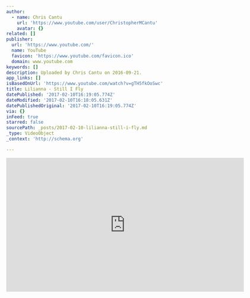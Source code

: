 ```yaml
---
author:
  - name: Chris Cantu
    url: 'https://www.youtube.com/user/ChristopherMCantu'
    avatar: {}
related: []
publisher:
  url: 'https://www.youtube.com/'
  name: YouTube
  favicon: 'https://www.youtube.com/favicon.ico'
  domain: www.youtube.com
keywords: []
description: Uploaded by Chris Cantu on 2016-09-21.
app_links: []
isBasedOnUrl: 'https://www.youtube.com/watch?v=gTH5fkOoSwc'
title: Lilianna - Still I Fly
datePublished: '2017-02-10T16:19:05.774Z'
dateModified: '2017-02-10T16:18:05.631Z'
datePublishedOriginal: '2017-02-10T16:19:05.774Z'
via: {}
inFeed: true
starred: false
sourcePath: _posts/2017-02-10-lilianna-still-i-fly.md
_type: VideoObject
_context: 'http://schema.org'

---
```

<iframe src="https://cdn.embedly.com/widgets/media.html?src=https%3A%2F%2Fwww.youtube.com%2Fembed%2FgTH5fkOoSwc%3Ffeature%3Doembed&amp;url=http%3A%2F%2Fwww.youtube.com%2Fwatch%3Fv%3DgTH5fkOoSwc&amp;image=https%3A%2F%2Fi.ytimg.com%2Fvi%2FgTH5fkOoSwc%2Fhqdefault.jpg&amp;key=b7d04c9b404c499eba89ee7072e1c4f7&amp;type=text%2Fhtml&amp;schema=youtube" width="640" height="360" scrolling="no" frameborder="0" allowfullscreen="" style=""></iframe>